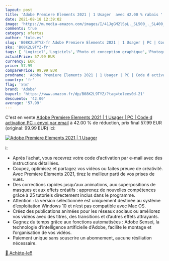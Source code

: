 ```yaml
---
layout: post
title: 'Adobe Premiere Elements 2021 | 1 Usager  avec 42.00 % rabais '
date: 2021-08-18 12:39:02
image: 'https://m.media-amazon.com/images/I/41JgGM2lSpL._SL500_._SL400_.jpg'
comments: true
category: ofertas
author: 'tole.es'
slug: 'B08K2L9TYZ-fr Adobe Premiere Elements 2021 | 1 Usager | PC | Code d...'
sku: 'B08K2L9TYZ-fr'
tags: [ 'Logiciel','Logiciels','Photo et conception graphique','Photographie','adobe', ]
actualPrice: 57.99 EUR
currency: EUR
price: 57.99
comparePrice: 99.99 EUR
prodname: 'Adobe Premiere Elements 2021 | 1 Usager | PC | Code d activation PC - envoi par email'
country: 'fr'
flag: '🇫🇷'
brand: 'Adobe'
buyurl: 'https://www.amazon.fr/dp/B08K2L9TYZ/?tag=tolees0d-21'
descuento: '42.00'
average: '57.99'
---
```


C'est en vente [Adobe Premiere Elements 2021 | 1 Usager | PC | Code d activation PC - envoi par email](https://www.amazon.fr/dp/B08K2L9TYZ/?tag=tolees0d-21)  à  42.00 % de réduction, prix final  57.99 EUR (original: 99.99 EUR) ici:

[![Adobe Premiere Elements 2021 | 1 Usager ](https://m.media-amazon.com/images/I/41JgGM2lSpL._SL500_._SL400_.jpg)](https://www.amazon.fr/dp/B08K2L9TYZ/?tag=tolees0d-21)

ℹ️:

- Après l’achat, vous recevrez votre code d’activation par e-mail avec des instructions détaillées.
- Coupez, optimisez et partagez vos vidéos ou faites preuve de créativité. Avec Premiere Elements 2021, tirez le meilleur parti de vos prises de vues.
- Des corrections rapides jusqu’aux animations, aux superpositions de masques et aux effets créatifs : apprenez de nouvelles compétences grâce à 25 tutoriels directement inclus dans le programme.
- Attention : la version sélectionnée est uniquement destinée au système d’exploitation Windows 10 et n’est pas compatible avec Mac OS.
- Créez des publications animées pour les réseaux sociaux ou améliorez vos vidéos avec des titres, des transitions et d’autres effets attrayants.
- Gagnez du temps grâce aux fonctions automatisées : Adobe Sensei, la technologie d’intelligence artificielle d’Adobe, facilite le montage et l’organisation de vos vidéos.
- Paiement unique sans souscrire un abonnement, aucune résiliation nécessaire.

[🛒 Achète-le!!](https://www.amazon.fr/dp/B08K2L9TYZ/?tag=tolees0d-21)
